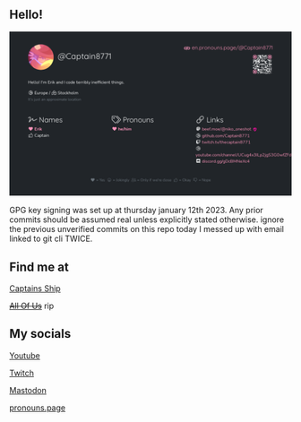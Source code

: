## Hello!
<!--Hi im Captain8771! 

I am someone who enjoys playing (and breaking) video games. -->

![](./card.png)

GPG key signing was set up at thursday january 12th 2023. Any prior commits should be assumed real unless explicitly stated otherwise.
ignore the previous unverified commits on this repo today I messed up with email linked to git cli TWICE.

<!-- wakatime was set up at 30'th of march, 2022

[![wakatime](https://wakatime.com/badge/user/a54c4453-540f-4ca0-88f6-f60648485143.svg)](https://wakatime.com/@a54c4453-540f-4ca0-88f6-f60648485143)
-->
<!-- 
<img src="https://github-readme-stats.vercel.app/api?username=Captain8771&show_icons=true&include_all_commits=true&show_icons=true&count_private=true&theme=material-palenight&custom_title=Captain8771" width=500/>
<img src="https://github-readme-stats.vercel.app/api/top-langs/?username=Captain8771&theme=material-palenight" width=250&> -->

<!-- 
## Powercord stuffs

[Plugins](https://github.com/captain8771-plugins) ([raw](https://github.com/captain8771/raw) is not included on that org because the org was made after)

[Themes](https://github.com/captain8771-themes) -->

## Find me at

[Captains Ship](https://discord.gg/gDcBMNeXc4)

~~[All Of Us](https://discord.gg/gxpszzpgug)~~  rip


## My socials
[Youtube](https://www.youtube.com/channel/UCug4x3ILp2jgS3G0wfZFd6g)

[Twitch](https://www.twitch.tv/thecaptain8771)

<a rel="me" href="https://beef.moe/@niko_oneshot">Mastodon</a>

<a rel="me" href="https://en.pronouns.page/@Captain8771">pronouns.page</a>
